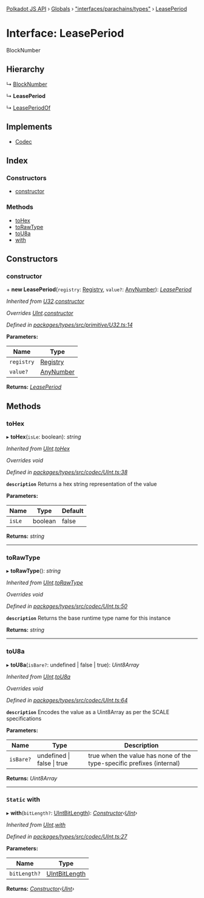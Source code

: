 [Polkadot JS API](../README.md) › [Globals](../globals.md) › ["interfaces/parachains/types"](../modules/_interfaces_parachains_types_.md) › [LeasePeriod](_interfaces_parachains_types_.leaseperiod.md)

# Interface: LeasePeriod

BlockNumber

## Hierarchy

  ↳ [BlockNumber](_interfaces_runtime_types_.blocknumber.md)

  ↳ **LeasePeriod**

  ↳ [LeasePeriodOf](_interfaces_parachains_types_.leaseperiodof.md)

## Implements

* [Codec](_types_.codec.md)

## Index

### Constructors

* [constructor](_interfaces_parachains_types_.leaseperiod.md#constructor)

### Methods

* [toHex](_interfaces_parachains_types_.leaseperiod.md#tohex)
* [toRawType](_interfaces_parachains_types_.leaseperiod.md#torawtype)
* [toU8a](_interfaces_parachains_types_.leaseperiod.md#tou8a)
* [with](_interfaces_parachains_types_.leaseperiod.md#static-with)

## Constructors

###  constructor

\+ **new LeasePeriod**(`registry`: [Registry](_types_.registry.md), `value?`: [AnyNumber](../modules/_types_.md#anynumber)): *[LeasePeriod](_interfaces_parachains_types_.leaseperiod.md)*

*Inherited from [U32](../classes/_primitive_u32_.u32.md).[constructor](../classes/_primitive_u32_.u32.md#constructor)*

*Overrides [UInt](../classes/_codec_uint_.uint.md).[constructor](../classes/_codec_uint_.uint.md#constructor)*

*Defined in [packages/types/src/primitive/U32.ts:14](https://github.com/polkadot-js/api/blob/8ba402963/packages/types/src/primitive/U32.ts#L14)*

**Parameters:**

Name | Type |
------ | ------ |
`registry` | [Registry](_types_.registry.md) |
`value?` | [AnyNumber](../modules/_types_.md#anynumber) |

**Returns:** *[LeasePeriod](_interfaces_parachains_types_.leaseperiod.md)*

## Methods

###  toHex

▸ **toHex**(`isLe`: boolean): *string*

*Inherited from [UInt](../classes/_codec_uint_.uint.md).[toHex](../classes/_codec_uint_.uint.md#tohex)*

*Overrides void*

*Defined in [packages/types/src/codec/UInt.ts:38](https://github.com/polkadot-js/api/blob/8ba402963/packages/types/src/codec/UInt.ts#L38)*

**`description`** Returns a hex string representation of the value

**Parameters:**

Name | Type | Default |
------ | ------ | ------ |
`isLe` | boolean | false |

**Returns:** *string*

___

###  toRawType

▸ **toRawType**(): *string*

*Inherited from [UInt](../classes/_codec_uint_.uint.md).[toRawType](../classes/_codec_uint_.uint.md#torawtype)*

*Overrides void*

*Defined in [packages/types/src/codec/UInt.ts:50](https://github.com/polkadot-js/api/blob/8ba402963/packages/types/src/codec/UInt.ts#L50)*

**`description`** Returns the base runtime type name for this instance

**Returns:** *string*

___

###  toU8a

▸ **toU8a**(`isBare?`: undefined | false | true): *Uint8Array*

*Inherited from [UInt](../classes/_codec_uint_.uint.md).[toU8a](../classes/_codec_uint_.uint.md#tou8a)*

*Overrides void*

*Defined in [packages/types/src/codec/UInt.ts:64](https://github.com/polkadot-js/api/blob/8ba402963/packages/types/src/codec/UInt.ts#L64)*

**`description`** Encodes the value as a Uint8Array as per the SCALE specifications

**Parameters:**

Name | Type | Description |
------ | ------ | ------ |
`isBare?` | undefined &#124; false &#124; true | true when the value has none of the type-specific prefixes (internal)  |

**Returns:** *Uint8Array*

___

### `Static` with

▸ **with**(`bitLength?`: [UIntBitLength](../modules/_codec_abstractint_.md#uintbitlength)): *[Constructor](_types_.constructor.md)‹[UInt](../classes/_codec_uint_.uint.md)›*

*Inherited from [UInt](../classes/_codec_uint_.uint.md).[with](../classes/_codec_uint_.uint.md#static-with)*

*Defined in [packages/types/src/codec/UInt.ts:27](https://github.com/polkadot-js/api/blob/8ba402963/packages/types/src/codec/UInt.ts#L27)*

**Parameters:**

Name | Type |
------ | ------ |
`bitLength?` | [UIntBitLength](../modules/_codec_abstractint_.md#uintbitlength) |

**Returns:** *[Constructor](_types_.constructor.md)‹[UInt](../classes/_codec_uint_.uint.md)›*
